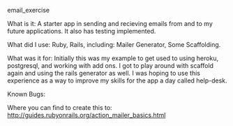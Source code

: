 email_exercise

What is it:
A starter app in sending and recieving emails from and to my future applications. It also has testing implemented. 

What did I use: Ruby, Rails, including: Mailer Generator, Some Scaffolding. 

What was it for:
Initially this was my example to get used to using heroku, postgresql, and working with add ons. 
I got to play around with scaffold again and using the rails generator as well. 
I was hoping to use this experience as a way to improve my skills for the app a day called help-desk. 

Known Bugs:

Where you can find to create this to:
http://guides.rubyonrails.org/action_mailer_basics.html
